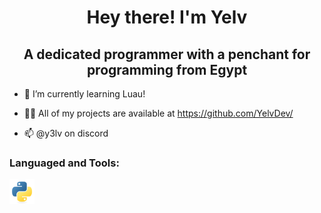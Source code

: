 <h1 align="center"> Hey there! I'm Yelv </h1>
<h2 align="center"> A dedicated programmer with a penchant for programming from Egypt </h2>

- 🌱 I’m currently learning Luau!
  
- 👨‍💻 All of my projects are available at https://github.com/YelvDev/
  
- 📫 @y3lv on discord

<h3 align="left"> Languaged and Tools: </h3>
<p align="left">

<!-- <a href="https://www.w3schools.com/cpp/" target="_blank" rel="noreferrer">
<img src="https://raw.githubusercontent.com/devicons/devicon/master/icons/cplusplus/cplusplus-original.svg" alt="C++" width="40" height="40"/> </a> -->

<a href="https://www.python.org/" target="_blank" rel="noreferrer">
<img src="https://raw.githubusercontent.com/devicons/devicon/master/icons/python/python-original.svg" alt="Python" width="40" height="40"/> </a>

<!--<a href="https://luau-lang.org/" target="_blank" rel="noreferrer">
<img src="https://www.google.com/url?sa=i&url=https%3A%2F%2Fdevforum.roblox.com%2Ft%2Fluau-goes-open-source%2F1534471&psig=AOvVaw0Z4PyLIyPqucFVyLDemAIB&ust=1717258668998000&source=images&cd=vfe&opi=89978449&ved=0CBIQjRxqFwoTCKCd0JeluIYDFQAAAAAdAAAAABAE" alt="Luau" width="40" height="40"/> </a> -->


</p>
